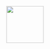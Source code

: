 <div id="header" align="center">
  <img src="https://i.imgur.com/Ix2froW.jpeg" width="100"/>
</div>

